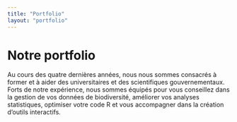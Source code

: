 ```yaml
---
title: "Portfolio"
layout: "portfolio"
---
```



# Notre portfolio

Au cours des quatre dernières années, nous nous sommes consacrés à former et à aider des universitaires et des scientifiques gouvernementaux. Forts de notre expérience, nous sommes équipés pour vous conseillez dans la gestion de vos données de biodiversité, améliorer vos analyses statistiques, optimiser votre code R et vous accompagner dans la création d’outils interactifs.